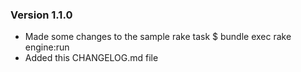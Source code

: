 ### Version 1.1.0
* Made some changes to the sample rake task $ bundle exec rake engine:run
* Added this CHANGELOG.md file